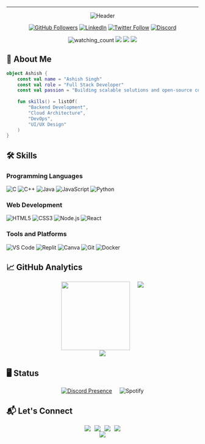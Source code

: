 ---
<div align="center">
  <!-- Header Section -->
  <img src="https://capsule-render.vercel.app/api?type=waving&color=0:3b3b4f,100:2d2d3a&height=250&section=header&text=AshishBytes&fontSize=60&fontColor=fff&animation=fadeIn&fontAlignY=40" alt="Header" />

  [![GitHub Followers](https://img.shields.io/github/followers/AshishBytes?logo=github&style=social)](https://github.com/AshishBytes)
  [![LinkedIn](https://img.shields.io/badge/LinkedIn-Connect-blue?logo=linkedin)](https://www.linkedin.com/in/ashishbytes)
  [![Twitter Follow](https://img.shields.io/twitter/follow/AshishBytes?style=social)](https://x.com/AshishBytes)
  [![Discord](https://img.shields.io/badge/Discord-__ashish-7289DA?logo=discord&logoColor=white?style=social)](https://discord.com/users/175010396384657408)

  <!-- Additional Badges -->
  <img src="https://komarev.com/ghpvc/?username=AshishBytes&color=brightgreen" alt="watching_count">
  <img src="https://img.shields.io/badge/Age-20-blue" />
  <img src="https://img.shields.io/badge/Languages-Hindi%20%26%20English-brightgreen" />
  <img src="https://img.shields.io/badge/Lives-India-success" />
</div>

    
## 🚀 About Me
```kotlin
object Ashish {
    const val name = "Ashish Singh"
    const val role = "Full Stack Developer"
    const val passion = "Building scalable solutions and open-source contributions"
    
    fun skills() = listOf(
        "Backend Development", 
        "Cloud Architecture",
        "DevOps",
        "UI/UX Design"
    )
}
```

<!-- Skills Section -->
## 🛠️ Skills

### Programming Languages
<div>
  <img src="https://img.shields.io/badge/C-00599C?style=for-the-badge&logo=c&logoColor=white" alt="C">
  <img src="https://img.shields.io/badge/C++-00599C?style=for-the-badge&logo=c%2B%2B&logoColor=white" alt="C++">
  <img src="https://img.shields.io/badge/Java-ED8B00?style=for-the-badge&logo=java&logoColor=white" alt="Java">
  <img src="https://img.shields.io/badge/JavaScript-323330?style=for-the-badge&logo=javascript&logoColor=F7DF1E" alt="JavaScript">
  <img src="https://img.shields.io/badge/Python-3670A0?style=for-the-badge&logo=python&logoColor=ffdd54" alt="Python">
</div>

### Web Development
<div>
  <img src="https://img.shields.io/badge/HTML5-E34F26?style=for-the-badge&logo=html5&logoColor=white" alt="HTML5">
  <img src="https://img.shields.io/badge/CSS3-1572B6?style=for-the-badge&logo=css3&logoColor=white" alt="CSS3">
  <img src="https://img.shields.io/badge/Node.js-339933?style=for-the-badge&logo=nodedotjs&logoColor=white" alt="Node.js">
  <img src="https://img.shields.io/badge/React-20232A?style=for-the-badge&logo=react&logoColor=61DAFB" alt="React">
</div>

### Tools and Platforms
<div>
  <img src="https://img.shields.io/badge/Visual_Studio_Code-007ACC?style=for-the-badge&logo=visual%20studio%20code&logoColor=white" alt="VS Code">
  <img src="https://img.shields.io/badge/Replit-DD1200?style=for-the-badge&logo=replit&logoColor=white" alt="Replit">
  <img src="https://img.shields.io/badge/Canva-00C4CC?style=for-the-badge&logo=canva&logoColor=white" alt="Canva">
  <img src="https://img.shields.io/badge/Git-F05032?style=for-the-badge&logo=git&logoColor=white" alt="Git">
  <img src="https://img.shields.io/badge/Docker-2496ED?style=for-the-badge&logo=docker&logoColor=white" alt="Docker">
</div>


## 📈 GitHub Analytics

<div align="center" style="display: flex; flex-wrap: wrap; justify-content: center; gap: 20px;">
  <img src="https://github-readme-stats.vercel.app/api?username=AshishBytes&show_icons=true&theme=blueberry&hide=contribs&count_private=true" height="180px" />
  <img src="https://github-readme-streak-stats.herokuapp.com?user=AshishBytes&theme=blueberry&date_format=j%20M%5B%20Y%5D" />
</div>

<div align="center">
  <a href="https://github.com/AshishBytes/HAPPY-bot">
    <img src="https://github-readme-stats.vercel.app/api/top-langs/?username=AshishBytes&theme=blueberry&layout=compact" />
  </a>
</div>


## 🖥️ Status
<div align="center" style="display: flex; flex-wrap: wrap; justify-content: center; gap: 20px;">
  <a href="https://discord.com/users/175010396384657408">
    <img src="https://lanyard.cnrad.dev/api/175010396384657408" alt="Discord Presence" />
  </a>
  <img src="https://spotify-recently-played-readme.vercel.app/api?user=3123hqklcwklqxqqqcu7lx5mxmua&count=3" alt="Spotify" />
</div>


<!-- Contact Section -->
## 📬 Let's Connect
<div align="center" style="display: flex; gap: 10px; justify-content: center; flex-wrap: wrap;">
  <a href="mailto:ashishlodhi5559@gmail.com">
    <img src="https://img.shields.io/badge/Gmail-D14836?style=for-the-badge&logo=gmail&logoColor=white" />
  </a>
  <a href="https://x.com/AshishBytes">
    <img src="https://img.shields.io/badge/X-%23000000.svg?style=for-the-badge&logo=X&logoColor=white" />
  </a>
  <a href="https://www.linkedin.com/in/ashishbytes">
    <img src="https://img.shields.io/badge/LinkedIn-0077B5?style=for-the-badge&logo=linkedin&logoColor=white" />
  </a>
  <a href="https://discord.com/users/175010396384657408">
    <img src="https://img.shields.io/badge/discord-000000?style=for-the-badge&logo=discord&logoColor=white" />
  </a>
</div>

<!-- Footer -->
<div align="center">
  <img src="https://capsule-render.vercel.app/api?type=waving&color=0:3b3b4f,100:2d2d3a&height=150&section=footer&fontSize=20&fontColor=fff" />
</div>

